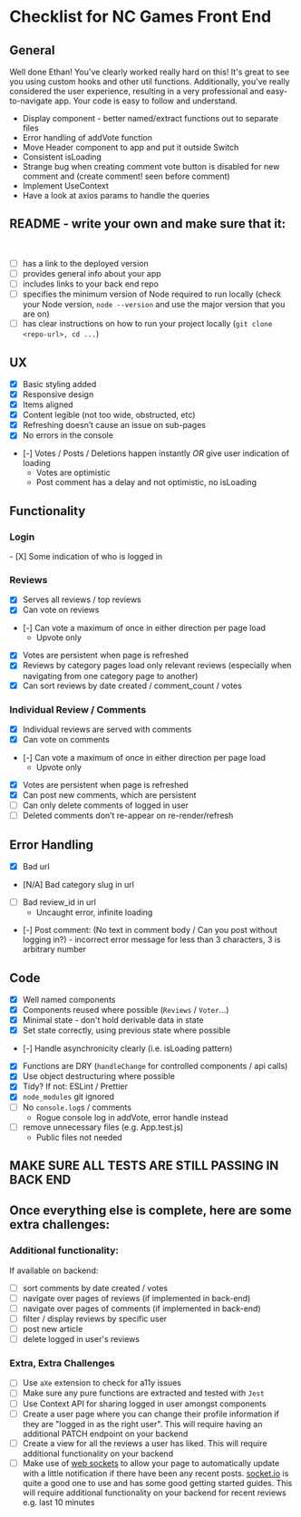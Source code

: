 # Checklist for NC Games Front End

## General

Well done Ethan! You've clearly worked really hard on this! It's great to see you using custom hooks and other util functions. Additionally, you've really considered the user experience, resulting in a very professional and easy-to-navigate app. Your code is easy to follow and understand.
​

- Display component - better named/extract functions out to separate files
- Error handling of addVote function
- Move Header component to app and put it outside Switch
- Consistent isLoading
- Strange bug when creating comment vote button is disabled for new comment and (create comment! seen before comment)
- Implement UseContext
- Have a look at axios params to handle the queries

## README - write your own and make sure that it:

​

- [ ] has a link to the deployed version
- [ ] provides general info about your app
- [ ] includes links to your back end repo
- [ ] specifies the minimum version of Node required to run locally (check your Node version, `node --version` and use the major version that you are on)
- [ ] has clear instructions on how to run your project locally (`git clone <repo-url>, cd ...`)
      ​

## UX

- [x] Basic styling added
- [x] Responsive design
- [x] Items aligned
- [x] Content legible (not too wide, obstructed, etc)
- [x] Refreshing doesn’t cause an issue on sub-pages
- [x] No errors in the console
- [-] Votes / Posts / Deletions happen instantly _OR_ give user indication of loading
  - Votes are optimistic
  - Post comment has a delay and not optimistic, no isLoading
    ​

## Functionality

### Login

​- [X] Some indication of who is logged in
​

### Reviews

- [x] Serves all reviews / top reviews
- [x] Can vote on reviews
- [-] Can vote a maximum of once in either direction per page load
  - Upvote only
- [x] Votes are persistent when page is refreshed
- [x] Reviews by category pages load only relevant reviews (especially when navigating from one category page to another)
- [x] Can sort reviews by date created / comment_count / votes
      ​

### Individual Review / Comments

- [x] Individual reviews are served with comments
- [x] Can vote on comments
- [-] Can vote a maximum of once in either direction per page load
  - Upvote only
- [x] Votes are persistent when page is refreshed
- [x] Can post new comments, which are persistent
- [ ] Can only delete comments of logged in user
- [ ] Deleted comments don’t re-appear on re-render/refresh
      ​

## Error Handling

- [x] Bad url
- [N/A] Bad category slug in url
- [ ] Bad review_id in url
  - Uncaught error, infinite loading
- [-] Post comment: (No text in comment body / Can you post without logging in?)
  ​- incorrect error message for less than 3 characters, 3 is arbitrary number

## Code

- [x] Well named components
- [x] Components reused where possible (`Reviews` / `Voter`...)
- [x] Minimal state - don't hold derivable data in state
- [x] Set state correctly, using previous state where possible
- [-] Handle asynchronicity clearly (i.e. isLoading pattern)
- [x] Functions are DRY (`handleChange` for controlled components / api calls)
- [x] Use object destructuring where possible
- [x] Tidy? If not: ESLint / Prettier
- [x] `node_modules` git ignored
- [ ] No `console.log`s / comments
  - Rogue console log in addVote, error handle instead
- [ ] remove unnecessary files (e.g. App.test.js)
  - Public files not needed
    ​

## MAKE SURE ALL TESTS ARE STILL PASSING IN BACK END

## Once everything else is complete, here are some extra challenges:

### Additional functionality:

If available on backend:

- [ ] sort comments by date created / votes
- [ ] navigate over pages of reviews (if implemented in back-end)
- [ ] navigate over pages of comments (if implemented in back-end)
- [ ] filter / display reviews by specific user
- [ ] post new article
- [ ] delete logged in user's reviews

### Extra, Extra Challenges

- [ ] Use `aXe` extension to check for a11y issues
- [ ] Make sure any pure functions are extracted and tested with `Jest`
- [ ] Use Context API for sharing logged in user amongst components
- [ ] Create a user page where you can change their profile information if they are "logged in as the right user". This will require having an additional PATCH endpoint on your backend
- [ ] Create a view for all the reviews a user has liked. This will require additional functionality on your backend
- [ ] Make use of [web sockets](https://en.wikipedia.org/wiki/WebSocket) to allow your page to automatically update with a little notification if there have been any recent posts. [socket.io](https://socket.io/) is quite a good one to use and has some good getting started guides. This will require additional functionality on your backend for recent reviews e.g. last 10 minutes
